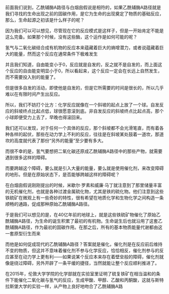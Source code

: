 <p data-pid="LiOISNU-">前面我们说到，乙酰辅酶A路径与白烟囱假说是相符的，如果乙酰辅酶A路径就是我们寻找的生命出现之前的固碳作用，是它为生命的出现奠定了物质的基础反应，那么，生命起源之初该是什么样子的呢？</p><p data-pid="PevIVUJO">因为我们可以可以想见，尽管现在它的反应模式是这样子，但是一开始肯定不能是这么完备。如果那个时候，没有这些酶，这个运作是如何可能的呢？</p><p data-pid="nYyu9L5S">氢气与二氧化碳结合成有机物的反应本来蕴藏着巨大的熵增潜力，或者说蕴藏着巨大的能量，然而这个反应在通常条件下极难发生</p><p data-pid="s2e2SKSm">并且我们知道，自由能变小于0，反应就是自发的，反之就不是自发的，而上面这个反应的自由能变明显小于0，所以看起来，这个反应一定会在长远上自然发生，而不需要投入别的能量了。</p><p data-pid="G-dE9Kcj">但是很多自发的活动，即使他是自发的，但是它所需要的时间是很长的，所以几乎难以在有限时间产生出反应。</p><p data-pid="RmBjwjtM">所以，我们不妨打个比方：化学反应就像在一个斜坡的起点上放了一个球。自发反应的斜坡终点比起点低，球很愿意滚到底。非自发反应的斜坡终点比起点高，那个小球即便受力上去了，早晚也得滚回来。</p><p data-pid="cgsAsc_q">我们还可以发现，对于任何一个具体的反应，那个斜坡都不会光滑笔直，而有着各种各样的起伏，那些在动力学上不利的反应，往往是在斜坡某处鼓着一道坎，那道坎的高度就代表了那份“另外的能量”至少要有多大。</p><p data-pid="C71WQ1Yi">而很不幸的是，氢气要想把二氧化碳还原成乙酰辅酶A路径中的那些产物，就需要遇到很多这样的障碍。</p><p data-pid="FJHAUy-I">而要跨越这个障碍，要么就是引入大量的能量，要么就是使用催化剂，来改变障碍的地形。但是在原始状态下，是否能够跨越这样的障碍呢？</p><p data-pid="vSbDnMmg">在白烟囱假说刚刚提出的时候，米歇尔·罗素和威廉·马丁就注意到了那里储量丰富的无机催化剂，也就是各种过渡金属硫化物，尤其是铁的硫化物。他们注意到这些铁硫矿在微观上有一些奇妙的特性，很有希望在地质化学和生物化学之间构造一条顺畅的通路，促成那种原始乙酰辅酶A路径。</p><p data-pid="zSp2Wydb">于是我们可以想见的是，在40亿年前的地球上，就是这些铁硫矿物催化了原始乙酰辅酶A路径，为生命的诞生积累了最初的有机物。生命诞生后也就沿用了这套乙酰辅酶A路径，作为最初的固碳作用。在那之后，所有的基本物质能量代谢都由这一套原型衍生而来</p><p data-pid="BfpFs1oY">而他是如何促成现代的乙酰辅酶A路径？答案就是催化，催化剂是在反应前后维持不变的物质，但这并不意味着催化剂不参与化学反应，恰恰相反，催化剂参与的反应甚至在动力学上更有利——如果说某个反应本来存在着壁垒般的障碍，催化剂就像是绕过障碍，另外开辟了一条平缓的捷径，当然就能让整个反应顺利推进了。</p><p data-pid="3aMniaHH">在2015年，伦敦大学学院的化学部就在实验室里证明了硫复铁矿在相当温和的条件下能催化二氧化碳与氢气的反应，生成甲酸、甲醇、乙酸和丙酮酸，这就与斯特拉斯堡大学的实验一样，从产物上良好地吻合了乙酰辅酶A路</p><p></p>